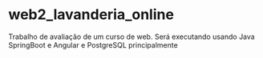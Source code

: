 # web2_lavanderia_online
Trabalho de avaliação de um curso de web. Será executando usando Java SpringBoot e Angular e PostgreSQL principalmente
